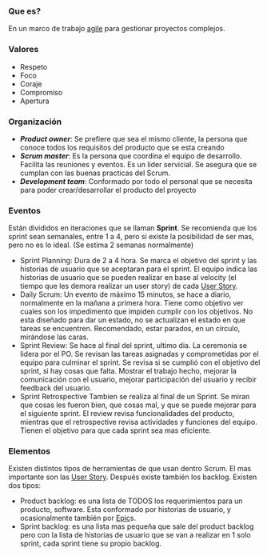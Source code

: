 ### Que es?
En un marco de trabajo [agile](Flexible.md) para gestionar proyectos complejos.
### Valores
- Respeto
- Foco
- Coraje
- Compromiso
- Apertura
### Organización
- ***Product owner***:
  Se prefiere que sea el mismo cliente, la persona que conoce todos los requisitos del producto que se esta creando
- ***Scrum master***: 
  Es la persona que coordina el equipo de desarrollo. Facilita las reuniones y eventos. Es un líder servicial. Se asegura que se cumplan con las buenas practicas del Scrum.
- ***Development team***:
  Conformado por todo el personal que se necesita para poder crear/desarrollar el producto del proyecto
### Eventos
Están divididos en iteraciones que se llaman **Sprint**. Se recomienda que los sprint sean semanales, entre 1 a 4, pero si existe la posibilidad de ser mas, pero no es lo ideal. (Se estima 2 semanas normalmente)
- Sprint Planning:
  Dura de 2 a 4 hora.
  Se marca el objetivo del sprint y las historias de usuario que se aceptaran para el sprint. El equipo indica las historias de usuario que se pueden realizar en base al velocity (el tiempo que les demora realizar un user story) de cada [User Story](User%20Story.md).
- Daily Scrum:
  Un evento de máximo 15 minutos, se hace a diario, normalmente en la mañana a primera hora.
  Tiene como objetivo ver cuales son los impedimento que impiden cumplir con los objetivos.
  No esta diseñado para dar un estado, no se actualizan el estado en que tareas se encuentren.
  Recomendado, estar parados, en un círculo, mirándose las caras.
- Sprint Review:
  Se hace al final del sprint, ultimo dia.
  La ceremonia se lidera por el PO.
  Se revisan las tareas asignadas y comprometidas por el equipo para culminar el sprint. Se revisa si se cumplió con el objetivo del sprint, si hay cosas que falta.
  Mostrar el trabajo hecho, mejorar la comunicación con el usuario, mejorar participación del usuario y recibir feedback del usuario.
- Sprint Retrospective
  Tambien se realiza al final de un Sprint.
  Se miran que cosas les fueron bien, que cosas mal, y que se puede mejorar para el siguiente sprint.
  El review revisa funcionalidades del producto, mientras que el retrospective revisa actividades y funciones del equipo.
  Tienen el objetivo para que cada sprint sea mas eficiente.
### Elementos
Existen distintos tipos de herramientas de que usan dentro Scrum.
El mas importante son las [User Story](User%20Story.md).
Después existe también los backlog. Existen dos tipos:
- Product backlog: es una lista de TODOS los requerimientos para un producto, software. Esta conformado por historias de usuario, y ocasionalmente también por [Epic](Epic.md)s.
- Sprint backlog: es una lista mas pequeña que sale del product backlog pero con la lista de historias de usuario que se van a realizar en 1 solo sprint, cada sprint tiene su propio backlog.